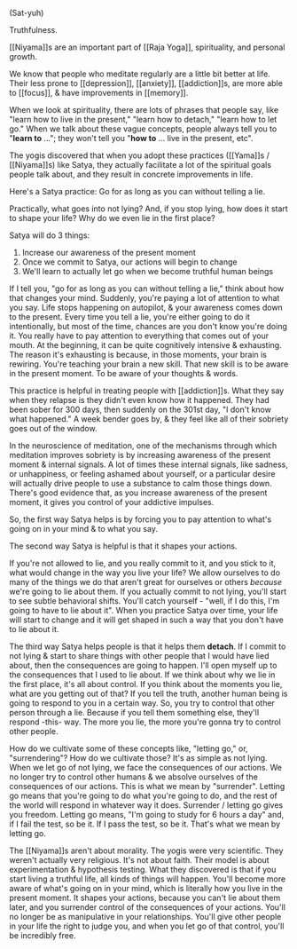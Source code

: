 (Sat-yuh)

Truthfulness.

[[Niyama]]s are an important part of [[Raja Yoga]], spirituality, and personal growth.

We know that people who meditate regularly are a little bit better at life. Their less prone to [[depression]], [[anxiety]], [[addiction]]s, are more able to [[focus]], & have improvements in [[memory]].

When we look at spirituality, there are lots of phrases that people say, like "learn how to live in the present," "learn how to detach," "learn how to let go." When we talk about these vague concepts, people always tell you to "**learn to** ..."; they won't tell you "**how to** ... live in the present, etc".

The yogis discovered that when you adopt these practices ([[Yama]]s / [[Niyama]]s) like Satya, they actually facilitate a lot of the spiritual goals people talk about, and they result in concrete improvements in life.

Here's a Satya practice: Go for as long as you can without telling a lie.

Practically, what goes into not lying? And, if you stop lying, how does it start to shape your life? Why do we even lie in the first place?

Satya will do 3 things:
1) Increase our awareness of the present moment
2) Once we commit to Satya, our actions will begin to change
3) We'll learn to actually let go when we become truthful human beings

If I tell you, "go for as long as you can without telling a lie," think about how that changes your mind. Suddenly, you're paying a lot of attention to what you say. Life stops happening on autopilot, & your awareness comes down to the present. Every time you tell a lie, you're either going to do it intentionally, but most of the time, chances are you don't know you're doing it. You really have to pay attention to everything that comes out of your mouth. At the beginning, it can be quite cognitively intensive & exhausting. The reason it's exhausting is because, in those moments, your brain is rewiring. You're teaching your brain a new skill. That new skill is to be aware in the present moment. To be aware of your thoughts & words.

This practice is helpful in treating people with [[addiction]]s. What they say when they relapse is they didn't even know how it happened. They had been sober for 300 days, then suddenly on the 301st day, "I don't know what happened." A week bender goes by, & they feel like all of their sobriety goes out of the window.

In the neuroscience of meditation, one of the mechanisms through which meditation improves sobriety is by increasing awareness of the present moment & internal signals. A lot of times these internal signals, like sadness, or unhappiness, or feeling ashamed about yourself, or a particular desire will actually drive people to use a substance to calm those things down. There's good evidence that, as you increase awareness of the present moment, it gives you control of your addictive impulses.

So, the first way Satya helps is by forcing you to pay attention to what's going on in your mind & to what you say.

The second way Satya is helpful is that it shapes your actions.

If you're not allowed to lie, and you really commit to it, and you stick to it, what would change in the way you live your life? We allow ourselves to do many of the things we do that aren't great for ourselves or others *because* we're going to lie about them. If you actually commit to not lying, you'll start to see subtle behavioral shifts. You'll catch yourself - "well, if I do this, I'm going to have to lie about it". When you practice Satya over time, your life will start to change and it will get shaped in such a way that you don't have to lie about it.

The third way Satya helps people is that it helps them **detach**. If I commit to not lying & start to share things with other people that I would have lied about, then the consequences are going to happen. I'll open myself up to the consequences that I used to lie about. If we think about why we lie in the first place, it's all about control. If you think about the moments you lie, what are you getting out of that? If you tell the truth, another human being is going to respond to you in a certain way. So, you try to control that other person through a lie. Because if you tell them something else, they'll respond -this- way. The more you lie, the more you're gonna try to control other people.

How do we cultivate some of these concepts like, "letting go," or, "surrendering"? How do we cultivate those? It's as simple as not lying. When we let go of not lying, we face the consequences of our actions. We no longer try to control other humans & we absolve ourselves of the consequences of our actions. This is what we mean by "surrender". Letting go means that you're going to do what you're going to do, and the rest of the world will respond in whatever way it does. Surrender / letting go gives you freedom. Letting go means, "I'm going to study for 6 hours a day" and, if I fail the test, so be it. If I pass the test, so be it. That's what we mean by letting go.

The [[Niyama]]s aren't about morality. The yogis were very scientific. They weren't actually very religious. It's not about faith. Their model is about experimentation & hypothesis testing. What they discovered is that if you start living a truthful life, all kinds of things will happen. You'll become more aware of what's going on in your mind, which is literally how you live in the present moment. It shapes your actions, because you can't lie about them later, and you surrender control of the consequences of your actions. You'll no longer be as manipulative in your relationships. You'll give other people in your life the right to judge you, and when you let go of that control, you'll be incredibly free.